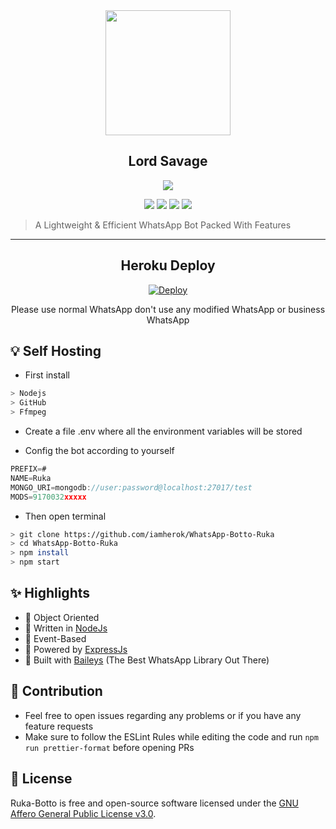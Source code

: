 <!-- ![Just...]() -->

<div align='center'>
<img src="https://www.linkpicture.com/q/4BDE6F9A-D297-4432-9C21-B06F91002E85.jpeg" 
     width="200" 
     height="200" />

<h2> Lord Savage </h2><be>
  
<a href='https://github.com/iamherok/WhatsApp-Botto-Ruka/blob/master/LICENSE'>
  
<img src='https://img.shields.io/github/license/iamherok/WhatsApp-Botto-Ruka?color=white&style=for-the-badge'>
  
</a>


<a href="https://git-scm.com/downloads"><img src="http://img.shields.io/badge/-Git-F1502F?style=flat&logo=git&logoColor=FFFFFF"></a>
<a href="https://nodejs.org/en/download"><img
src="https://img.shields.io/badge/-Node.js-3C873A?style=flat&logo=Node.js&logoColor=white"></a>
<a href="https://ffmpeg.org/download.html"><img src="http://img.shields.io/badge/-Ffmpeg-000000?style=flat&logo=ffmpeg&logoColor=green"></a>
<a href="https://www.mongodb.com/cloud/atlas/lp/try4?utm_source=google&utm_campaign=search_gs_pl_evergreen_atlas_core_prosp-brand_gic-null_apac-in_ps-all_mobile_eng_lead&utm_term=mongodb%20atlas&utm_medium=cpc_paid_search&utm_ad=e&utm_ad_campaign_id=12564980858&adgroup=116332189581&gclid=CjwKCAjw4JWZBhApEiwAtJUN0KnEgMTAPsFAJx0hHJ1U2YvK3Sy5PvVx3jDQN2gyMwKDxl_umuKC4BoCe7IQAvD_BwE"><img src="https://img.shields.io/badge/-MongoDB-3C873A?style=flat&logo=MongoDB&logoColor=green&color=white"></a>

</div>

> A Lightweight & Efficient WhatsApp Bot Packed With Features

---

<div align='center'>

  
## Heroku Deploy
  
[![Deploy](https://www.herokucdn.com/deploy/button.svg)](https://heroku.com/deploy?template=https://github.com/iamherok/WhatsApp-Botto-Ruka)

Please use normal WhatsApp don't use any modified WhatsApp or business WhatsApp 
</div>

## 💡 Self Hosting 

- First install
```bash
> Nodejs
> GitHub 
> Ffmpeg
```
- Create a file .env where all the environment variables will be stored 

- Config the bot according to yourself 

```js
PREFIX=#
NAME=Ruka
MONGO_URI=mongodb://user:password@localhost:27017/test
MODS=9170032xxxxx
```
- Then open terminal 

```bash
> git clone https://github.com/iamherok/WhatsApp-Botto-Ruka
> cd WhatsApp-Botto-Ruka
> npm install  
> npm start
```

## ✨ Highlights
- 💖 Object Oriented 
- 💙 Written in [NodeJs](https://nodejs.org/)
- 💛 Event-Based 
- 💚 Powered by [ExpressJs](https://expressjs.com/)
- 💝 Built with [Baileys](https://github.com/adiwajshing/baileys) (The Best WhatsApp Library Out There) 

## 💪 Contribution

+ Feel free to open issues regarding any problems or if you have any feature requests
+ Make sure to follow the ESLint Rules while editing the code and run `npm run prettier-format` before opening PRs

 ## 📃 License

 Ruka-Botto is free and open-source software licensed under the [GNU Affero General Public License v3.0](https://github.com/iamherok/WhatsApp-Botto-Ruka/blob/master/LICENSE).
